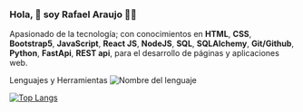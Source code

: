 ### Hola, 👋 soy Rafael Araujo 🧑‍💻 

Apasionado de la tecnología; con conocimientos en **HTML**, **CSS**, **Bootstrap5**, **JavaScript**, **React JS**, **NodeJS**, **SQL**, **SQLAlchemy**, **Git/Github**, **Python**, **FastApi**, **REST api**, para el desarrollo de páginas y aplicaciones web.


Lenguajes y Herramientas
<img src="https://url_de_tu_icono/icono.svg" alt="Nombre del lenguaje" title="Nombre del lenguaje">


[![Top Langs](https://github-readme-stats.vercel.app/api/top-langs/?username=kasimkid&layout=compact)](https://github.com/kasimkid/github-readme-stats)



